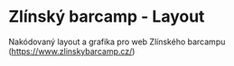 Zlínský barcamp - Layout 
========================

Nakódovaný layout a grafika pro web Zlínského barcampu (https://www.zlinskybarcamp.cz/)
